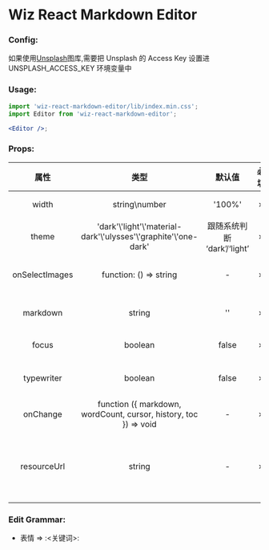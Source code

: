 # Wiz React Markdown Editor

### Config:

如果使用[Unsplash](https://unsplash.com/)图库,需要把 Unsplash 的 Access Key 设置进 UNSPLASH_ACCESS_KEY 环境变量中

### Usage:

```jsx
import 'wiz-react-markdown-editor/lib/index.min.css';
import Editor from 'wiz-react-markdown-editor';

<Editor />;
```

### Props:

|      属性      |                                类型                                 |           默认值            | 必填 |                                描述                                 |
| :------------: | :-----------------------------------------------------------------: | :-------------------------: | :--: | :-----------------------------------------------------------------: |
|     width      |                            string\number                            |           '100%'            |  ✗   |                       编辑器可编辑的最大宽度                        |
|     theme      | 'dark'\\'light'\\'material-dark'\\'ulysses'\\'graphite'\\'one-dark' | 跟随系统判断 ‘dark’/‘light’ |  ✗   |                             编辑器主题                              |
| onSelectImages |                       function: () => string                        |              -              |  ✗   |                     选择图片函数, 返回资源路径                      |
|    markdown    |                               string                                |             ''              |  ✗   |                      初始化时的 markdown 源码                       |
|     focus      |                               boolean                               |            false            |  ✗   |                         是否打开 focus 模式                         |
|   typewriter   |                               boolean                               |            false            |  ✗   |                      是否打开 typewriter 模式                       |
|    onChange    |  function ({ markdown, wordCount, cursor, history, toc }) => void   |              -              |  ✗   |                            内容改变事件                             |
|  resourceUrl   |                               string                                |              -              |  ✗   | 图片资源路,在添加路径为`index_files/`开头图片资源前面添加的资源路径 |

### Edit Grammar:

- 表情 => :<关键词>:
